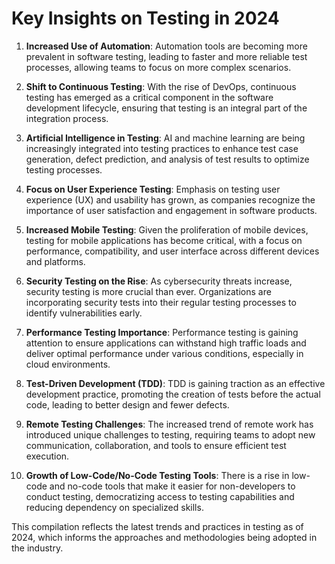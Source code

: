 # Key Insights on Testing in 2024

1. **Increased Use of Automation**: Automation tools are becoming more prevalent in software testing, leading to faster and more reliable test processes, allowing teams to focus on more complex scenarios.

2. **Shift to Continuous Testing**: With the rise of DevOps, continuous testing has emerged as a critical component in the software development lifecycle, ensuring that testing is an integral part of the integration process.

3. **Artificial Intelligence in Testing**: AI and machine learning are being increasingly integrated into testing practices to enhance test case generation, defect prediction, and analysis of test results to optimize testing processes.

4. **Focus on User Experience Testing**: Emphasis on testing user experience (UX) and usability has grown, as companies recognize the importance of user satisfaction and engagement in software products.

5. **Increased Mobile Testing**: Given the proliferation of mobile devices, testing for mobile applications has become critical, with a focus on performance, compatibility, and user interface across different devices and platforms.

6. **Security Testing on the Rise**: As cybersecurity threats increase, security testing is more crucial than ever. Organizations are incorporating security tests into their regular testing processes to identify vulnerabilities early.

7. **Performance Testing Importance**: Performance testing is gaining attention to ensure applications can withstand high traffic loads and deliver optimal performance under various conditions, especially in cloud environments.

8. **Test-Driven Development (TDD)**: TDD is gaining traction as an effective development practice, promoting the creation of tests before the actual code, leading to better design and fewer defects.

9. **Remote Testing Challenges**: The increased trend of remote work has introduced unique challenges to testing, requiring teams to adopt new communication, collaboration, and tools to ensure efficient test execution.

10. **Growth of Low-Code/No-Code Testing Tools**: There is a rise in low-code and no-code tools that make it easier for non-developers to conduct testing, democratizing access to testing capabilities and reducing dependency on specialized skills.

This compilation reflects the latest trends and practices in testing as of 2024, which informs the approaches and methodologies being adopted in the industry.